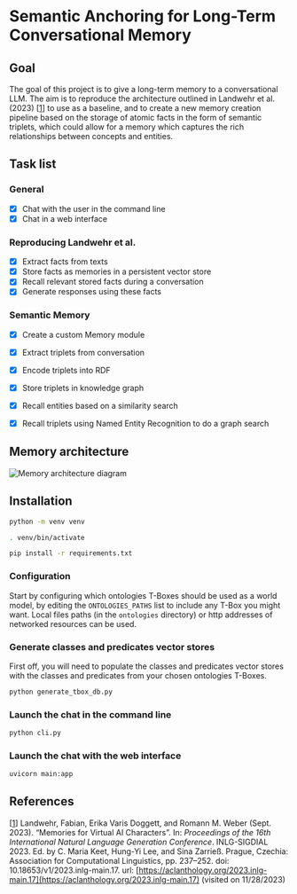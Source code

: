 # Semantic Anchoring for Long-Term Conversational Memory

## Goal
The goal of this project is to give a long-term memory to a conversational LLM. The aim is to reproduce the architecture outlined in Landwehr et al. (2023) [[1](#references)] to use as a baseline, and to create a new memory creation pipeline based on the storage of atomic facts in the form of semantic triplets, which could allow for a memory which captures the rich relationships between concepts and entities.

## Task list

### General
- [x] Chat with the user in the command line
- [x] Chat in a web interface

### Reproducing Landwehr et al.
- [x] Extract facts from texts
- [x] Store facts as memories in a persistent vector store
- [x] Recall relevant stored facts during a conversation
- [x] Generate responses using these facts

### Semantic Memory
- [x] Create a custom Memory module
- [x] Extract triplets from conversation
- [x] Encode triplets into RDF
- [x] Store triplets in knowledge graph
- [x] Recall entities based on a similarity search
- [x] Recall triplets using Named Entity Recognition to do a graph search


## Memory architecture
![Memory architecture diagram](https://github.com/florian-rieder/semantic-anchoring-memory/assets/48287183/6b4d7ad1-5bbb-4457-bf50-16debba4e77d)


## Installation

```bash
python -m venv venv
```

```bash
. venv/bin/activate
```

```bash
pip install -r requirements.txt
```

### Configuration
Start by configuring which ontologies T-Boxes should be used as a world model, by editing the `ONTOLOGIES_PATHS` list to include any T-Box you might want. Local files paths (in the `ontologies` directory) or http addresses of networked resources can be used.

### Generate classes and predicates vector stores
First off, you will need to populate the classes and predicates vector stores with the classes and predicates from your chosen ontologies T-Boxes.
```bash
python generate_tbox_db.py
```

### Launch the chat in the command line
```bash
python cli.py
```

### Launch the chat with the web interface
```bash
uvicorn main:app
```

## References
[[1](#goal)] Landwehr, Fabian, Erika Varis Doggett, and Romann M. Weber (Sept. 2023). “Memories for Virtual AI Characters”. In: *Proceedings of the 16th International Natural Language Generation Conference*. INLG-SIGDIAL 2023. Ed. by C. Maria Keet, Hung-Yi Lee, and Sina Zarrieß. Prague, Czechia: Association for Computational Linguistics, pp. 237–252. doi: 10.18653/v1/2023.inlg-main.17. url: [https://aclanthology.org/2023.inlg-main.17](https://aclanthology.org/2023.inlg-main.17) (visited on 11/28/2023)
